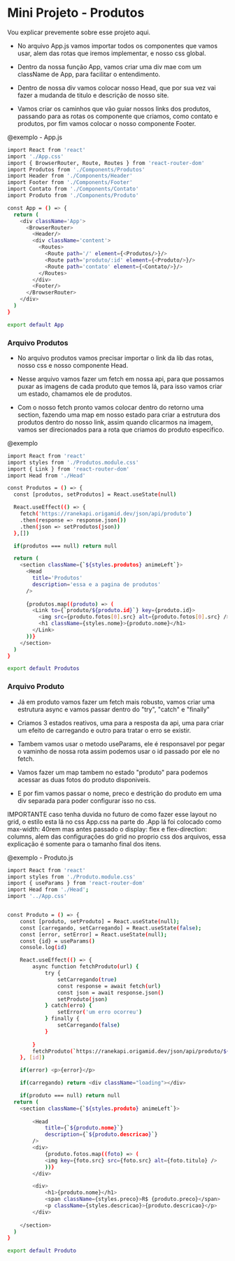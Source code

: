 # Mini Projeto - Produtos #

Vou explicar prevemente sobre esse projeto aqui.

* No arquivo App.js vamos importar todos os componentes que vamos usar, alem das rotas que iremos implementar, e nosso css global.

* Dentro da nossa função App, vamos criar uma div mae com um className de App, para facilitar o entendimento.

* Dentro de nossa div vamos colocar nosso Head, que por sua vez vai fazer a mudanda de titulo e descrição de nosso site.

* Vamos criar os caminhos que vão guiar nossos links dos produtos, passando para as rotas os componente que criamos, como contato e produtos, por fim vamos colocar o nosso componente Footer.

@exemplo - App.js
```bash
import React from 'react'
import './App.css'
import { BrowserRouter, Route, Routes } from 'react-router-dom'
import Produtos from './Components/Produtos'
import Header from './Components/Header'
import Footer from './Components/Footer'
import Contato from './Components/Contato'
import Produto from './Components/Produto'

const App = () => {
  return (
    <div className='App'>
      <BrowserRouter>
        <Header/>
        <div className='content'>
          <Routes>
            <Route path='/' element={<Produtos/>}/>
            <Route path='produto/:id' element={<Produto/>}/>
            <Route path='contato' element={<Contato/>}/>
          </Routes>
        </div>
        <Footer/>
      </BrowserRouter>
    </div>
  )
}

export default App
```

### Arquivo Produtos ###

* No arquivo produtos vamos precisar importar o link da lib das rotas, nosso css e nosso componente Head.

* Nesse arquivo vamos fazer um fetch em nossa api, para que possamos puxar as imagens de cada produto que temos lá, para isso vamos criar um estado, chamamos ele de produtos.

* Com o nosso fetch pronto vamos colocar dentro do retorno uma section, fazendo uma map em nosso estado para criar a estrutura dos produtos dentro do nosso link, assim quando clicarmos na imagem, vamos ser direcionados para a rota que criamos do produto especifico.

@exemplo 
```bash
import React from 'react'
import styles from './Produtos.module.css'
import { Link } from 'react-router-dom'
import Head from './Head'

const Produtos = () => {
  const [produtos, setProdutos] = React.useState(null)

  React.useEffect(() => {
    fetch('https://ranekapi.origamid.dev/json/api/produto')
    .then(response => response.json())
    .then(json => setProdutos(json))
  },[])

  if(produtos === null) return null

  return (
    <section className={`${styles.produtos} animeLeft`}>
      <Head 
        title='Produtos'
        description='essa e a pagina de produtos'
      />
      
      {produtos.map((produto) => (
        <Link to={`produto/${produto.id}`} key={produto.id}>
          <img src={produto.fotos[0].src} alt={produto.fotos[0].src} />
          <h1 className={styles.nome}>{produto.nome}</h1>
        </Link>
      ))}
    </section>
  )
}

export default Produtos
```
### Arquivo Produto ###

* Já em produto vamos fazer um fetch mais robusto, vamos criar uma estrutura async e vamos passar dentro do "try", "catch" e "finally"

* Criamos 3 estados reativos, uma para a resposta da api, uma para criar um efeito de carregando e outro para tratar o erro se existir.

* Tambem vamos usar o metodo useParams, ele é responsavel por pegar o vaminho de nossa rota assim podemos usar o id passado por ele no fetch.

* Vamos fazer um map tambem no estado "produto" para podemos acessar as duas fotos do produto disponiveis.

* E por fim vamos passar o nome, preco e destrição do produto em uma div separada para poder configurar isso no css.

IMPORTANTE caso tenha duvida no futuro de como fazer esse layout no grid, o estilo esta lá no css App.css na parte do .App lá foi colocado como max-width: 40rem mas antes passado o display: flex e flex-direction: columns, alem das configurações do grid no proprio css dos arquivos, essa explicação é somente para o tamanho final dos itens.

@exemplo - Produto.js
```bash
import React from 'react'
import styles from './Produto.module.css'
import { useParams } from 'react-router-dom'
import Head from './Head';
import '../App.css'


const Produto = () => {
    const [produto, setProduto] = React.useState(null);
    const [carregando, setCarregando] = React.useState(false);
    const [error, setError] = React.useState(null);
    const {id} = useParams()
    console.log(id)

    React.useEffect(() => {
        async function fetchProduto(url) {
            try {
                setCarregando(true)
                const response = await fetch(url)
                const json = await response.json()
                setProduto(json)
            } catch(erro) {
                setError('um erro ocorreu')
            } finally {
                setCarregando(false)
            }
            
        }
        fetchProduto(`https://ranekapi.origamid.dev/json/api/produto/${id}`)
    }, [id])

    if(error) <p>{error}</p>

    if(carregando) return <div className="loading"></div>

    if(produto === null) return null
  return (
    <section className={`${styles.produto} animeLeft`}>
        
        <Head 
            title={`${produto.nome}`}
            description={`${produto.descricao}`}
        />
        <div>
            {produto.fotos.map((foto) => (
            <img key={foto.src} src={foto.src} alt={foto.titulo} />
            ))}
        </div>

        <div>
            <h1>{produto.nome}</h1>
            <span className={styles.preco}>R$ {produto.preco}</span>
            <p className={styles.descricao}>{produto.descricao}</p>
        </div>
      
    </section>
  )
}

export default Produto

```